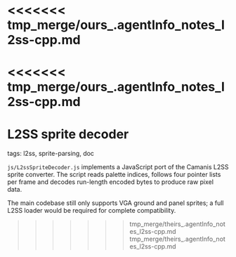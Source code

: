 <<<<<<< tmp_merge/ours_.agentInfo_notes_l2ss-cpp.md
=======
<<<<<<< tmp_merge/ours_.agentInfo_notes_l2ss-cpp.md
=======
# L2SS sprite decoder

tags: l2ss, sprite-parsing, doc

`js/L2ssSpriteDecoder.js` implements a JavaScript port of the Camanis L2SS sprite converter. The script reads palette indices, follows four pointer lists per frame and decodes run-length encoded bytes to produce raw pixel data.

The main codebase still only supports VGA ground and panel sprites; a full L2SS loader would be required for complete compatibility.
>>>>>>> tmp_merge/theirs_.agentInfo_notes_l2ss-cpp.md
>>>>>>> tmp_merge/theirs_.agentInfo_notes_l2ss-cpp.md
